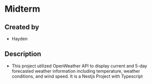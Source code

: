 # Midterm

## Created by

- Hayden

## Description

- This project utilized OpenWeather API to display current and 5-day forecasted weather information including temperature, weather conditions, and wind speed. It is a Nestjs Project with Typescript
